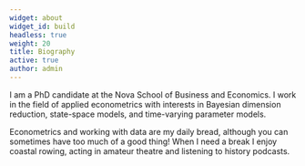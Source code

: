 ```yaml
---
widget: about
widget_id: build
headless: true
weight: 20
title: Biography
active: true
author: admin
---
```

I am a PhD candidate at the Nova School of Business and Economics. I work in the field of applied econometrics with interests in Bayesian dimension reduction, state-space models, and time-varying parameter models. 

Econometrics and working with data are my daily bread, although you can sometimes have too much of a good thing! When I need a break I enjoy coastal rowing, acting in amateur theatre and listening to history podcasts.